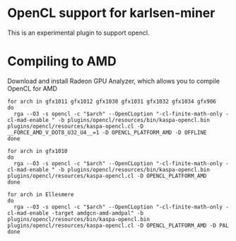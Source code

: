 # OpenCL support for karlsen-miner

This is an experimental plugin to support opencl.

# Compiling to AMD
Download and install Radeon GPU Analyzer, which allows you to compile OpenCL for AMD

```shell
for arch in gfx1011 gfx1012 gfx1030 gfx1031 gfx1032 gfx1034 gfx906
do 
  rga --O3 -s opencl -c "$arch" --OpenCLoption "-cl-finite-math-only -cl-mad-enable " -b plugins/opencl/resources/bin/kaspa-opencl.bin plugins/opencl/resources/kaspa-opencl.cl -D __FORCE_AMD_V_DOT8_U32_U4__=1 -D OPENCL_PLATFORM_AMD -D OFFLINE
done 

for arch in gfx1010
do 
  rga --O3 -s opencl -c "$arch" --OpenCLoption "-cl-finite-math-only -cl-mad-enable " -b plugins/opencl/resources/bin/kaspa-opencl.bin plugins/opencl/resources/kaspa-opencl.cl -D OPENCL_PLATFORM_AMD
done 

for arch in Ellesmere
do 
  rga --O3 -s opencl -c "$arch" --OpenCLoption "-cl-finite-math-only -cl-mad-enable -target amdgcn-amd-amdpal" -b plugins/opencl/resources/bin/kaspa-opencl.bin plugins/opencl/resources/kaspa-opencl.cl -D OPENCL_PLATFORM_AMD -D PAL
done 
```